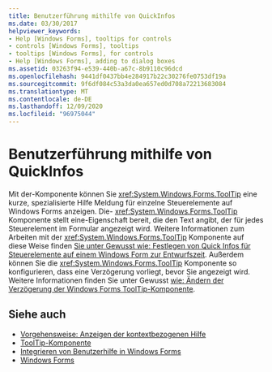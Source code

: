 ```yaml
---
title: Benutzerführung mithilfe von QuickInfos
ms.date: 03/30/2017
helpviewer_keywords:
- Help [Windows Forms], tooltips for controls
- controls [Windows Forms], tooltips
- tooltips [Windows Forms], for controls
- Help [Windows Forms], adding to dialog boxes
ms.assetid: 03263f94-e539-440b-a67c-8b9110c96dcd
ms.openlocfilehash: 9441df0437bb4e284917b22c30276fe0753df19a
ms.sourcegitcommit: 9f6df084c53a3da0ea657ed0d708a72213683084
ms.translationtype: MT
ms.contentlocale: de-DE
ms.lasthandoff: 12/09/2020
ms.locfileid: "96975044"
---
```

# <a name="control-help-using-tooltips"></a>Benutzerführung mithilfe von QuickInfos
Mit der-Komponente können Sie <xref:System.Windows.Forms.ToolTip> eine kurze, spezialisierte Hilfe Meldung für einzelne Steuerelemente auf Windows Forms anzeigen. Die- <xref:System.Windows.Forms.ToolTip> Komponente stellt eine-Eigenschaft bereit, die den Text angibt, der für jedes Steuerelement im Formular angezeigt wird. Weitere Informationen zum Arbeiten mit der <xref:System.Windows.Forms.ToolTip> Komponente auf diese Weise finden [Sie unter Gewusst wie: Festlegen von Quick Infos für Steuerelemente auf einem Windows Form zur Entwurfszeit](../controls/how-to-set-tooltips-for-controls-on-a-windows-form-at-design-time.md). Außerdem können Sie die <xref:System.Windows.Forms.ToolTip> Komponente so konfigurieren, dass eine Verzögerung vorliegt, bevor Sie angezeigt wird. Weitere Informationen finden Sie unter Gewusst [wie: Ändern der Verzögerung der Windows Forms ToolTip-Komponente](../controls/how-to-change-the-delay-of-the-windows-forms-tooltip-component.md).  
  
## <a name="see-also"></a>Siehe auch

- [Vorgehensweise: Anzeigen der kontextbezogenen Hilfe](how-to-display-pop-up-help.md)
- [ToolTip-Komponente](../controls/tooltip-component-windows-forms.md)
- [Integrieren von Benutzerhilfe in Windows Forms](integrating-user-help-in-windows-forms.md)
- [Windows Forms](../index.yml)
